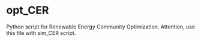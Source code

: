 # opt_CER
Python script for Renewable Energy Community Optimization.
Attention, use this file with sim_CER script.
